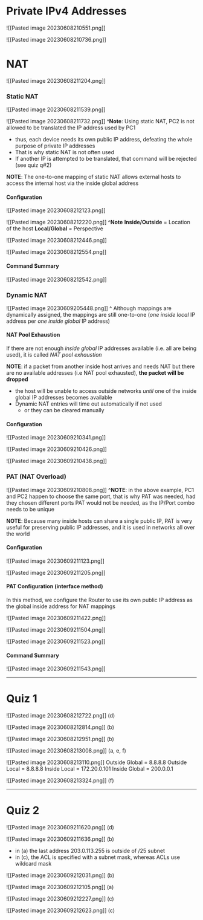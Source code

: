 
# Private IPv4 Addresses


![[Pasted image 20230608210551.png]]

![[Pasted image 20230608210736.png]]



# NAT

![[Pasted image 20230608211204.png]]


### Static NAT

![[Pasted image 20230608211539.png]]


![[Pasted image 20230608211732.png]]
^**Note**: Using static NAT, PC2 is not allowed to be translated the IP address used by PC1
- thus, each device needs its own public IP address, defeating the whole purpose of private IP addresses
- That is why static NAT is not often used
- If another IP is attempted to be translated, that command will be rejected (see quiz q#2)


**NOTE**: The one-to-one mapping of static NAT allows external hosts to access the internal host via the inside global address


#### Configuration


![[Pasted image 20230608212123.png]]

![[Pasted image 20230608212220.png]]
^**Note**
**Inside/Outside** = Location of the host
**Local/Global** = Perspective

![[Pasted image 20230608212446.png]]


![[Pasted image 20230608212554.png]]


#### Command Summary

![[Pasted image 20230608212542.png]]


### Dynamic NAT

![[Pasted image 20230609205448.png]]
^ Although mappings are dynamically assigned, the mappings are still one-to-one (*one inside local* IP address per *one inside global* IP address)


#### NAT Pool Exhaustion

If there are not enough *inside global* IP addresses available (i.e. all are being used), it is called *NAT pool exhaustion*

**NOTE**: if a packet from another inside host arrives and needs NAT but there are no available addresses (i.e NAT pool exhausted), **the packet will be dropped**
- the host will be unable to access outside networks *until* one of the inside global IP addresses becomes available
- Dynamic NAT entries will time out automatically if not used
	- or they can be cleared manually


#### Configuration

![[Pasted image 20230609210341.png]]

![[Pasted image 20230609210426.png]]

![[Pasted image 20230609210438.png]]




### PAT (NAT Overload)

![[Pasted image 20230609210808.png]]
^**NOTE**: in the above example, PC1 and PC2 happen to choose the same port, that is why PAT was needed, had they chosen different ports PAT would not be needed, as the IP/Port combo needs to be unique


**NOTE**: Because many inside hosts can share a single public IP, PAT is very useful for preserving public IP addresses, and it is used in networks all over the world


#### Configuration

![[Pasted image 20230609211123.png]]

![[Pasted image 20230609211205.png]]


#### PAT Configuration (interface method)

In this method, we configure the Router to use its own public IP address as the global inside address for NAT mappings

![[Pasted image 20230609211422.png]]

![[Pasted image 20230609211504.png]]

![[Pasted image 20230609211523.png]]


#### Command Summary

![[Pasted image 20230609211543.png]]



---

# Quiz 1

![[Pasted image 20230608212722.png]]
(d)


![[Pasted image 20230608212814.png]]
(b)


![[Pasted image 20230608212951.png]]
(b)


![[Pasted image 20230608213008.png]]
(a, e, f)


![[Pasted image 20230608213110.png]]
Outside Global = 8.8.8.8
Outside Local   = 8.8.8.8
Inside Local      = 172.20.0.101
Inside Global     = 200.0.0.1


![[Pasted image 20230608213324.png]]
(f)


---


# Quiz 2


![[Pasted image 20230609211620.png]]
(d)

![[Pasted image 20230609211636.png]]
(b)
- in (a) the last address 203.0.113.255 is outside of /25 subnet
- in (c), the ACL is specified with a subnet mask, whereas ACLs use wildcard mask


![[Pasted image 20230609212031.png]]
(b)


![[Pasted image 20230609212105.png]]
(a)


![[Pasted image 20230609212227.png]]
(c)


![[Pasted image 20230609212623.png]]
(c)
